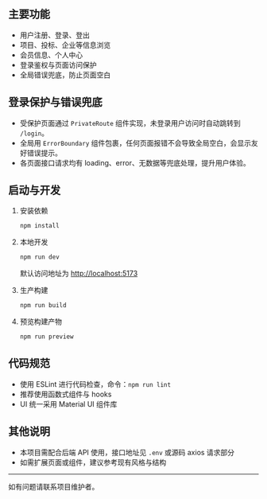 ## 主要功能

- 用户注册、登录、登出
- 项目、投标、企业等信息浏览
- 会员信息、个人中心
- 登录鉴权与页面访问保护
- 全局错误兜底，防止页面空白

## 登录保护与错误兜底

- 受保护页面通过 `PrivateRoute` 组件实现，未登录用户访问时自动跳转到 `/login`。
- 全局用 `ErrorBoundary` 组件包裹，任何页面报错不会导致全局空白，会显示友好错误提示。
- 各页面接口请求均有 loading、error、无数据等兜底处理，提升用户体验。

## 启动与开发

1. 安装依赖

   ```bash
   npm install
   ```

2. 本地开发

   ```bash
   npm run dev
   ```

   默认访问地址为 [http://localhost:5173](http://localhost:5173)

3. 生产构建

   ```bash
   npm run build
   ```

4. 预览构建产物

   ```bash
   npm run preview
   ```

## 代码规范

- 使用 ESLint 进行代码检查，命令：`npm run lint`
- 推荐使用函数式组件与 hooks
- UI 统一采用 Material UI 组件库

## 其他说明

- 本项目需配合后端 API 使用，接口地址见 `.env` 或源码 axios 请求部分
- 如需扩展页面或组件，建议参考现有风格与结构

---

如有问题请联系项目维护者。
